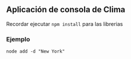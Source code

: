 ## Aplicación de consola de Clima

Recordar ejecutar ``` npm install ``` para las librerias

### Ejemplo 
``` node add -d "New York" ```